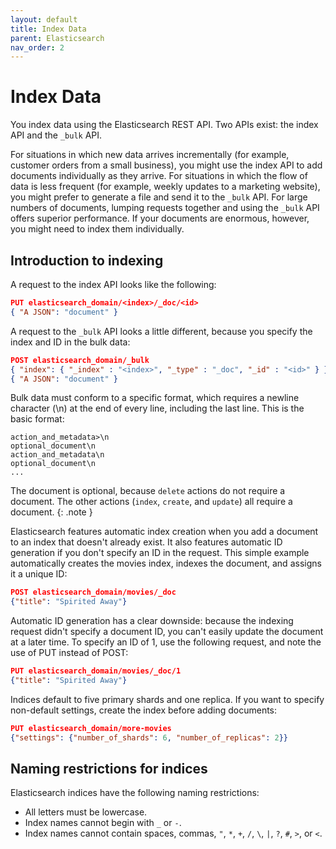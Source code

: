 ```yaml
---
layout: default
title: Index Data
parent: Elasticsearch
nav_order: 2
---
```


# Index Data

You index data using the Elasticsearch REST API. Two APIs exist: the index API and the `_bulk` API.

For situations in which new data arrives incrementally (for example, customer orders from a small business), you might use the index API to add documents individually as they arrive. For situations in which the flow of data is less frequent (for example, weekly updates to a marketing website), you might prefer to generate a file and send it to the `_bulk` API. For large numbers of documents, lumping requests together and using the `_bulk` API offers superior performance. If your documents are enormous, however, you might need to index them individually.


## Introduction to indexing

A request to the index API looks like the following:

```json
PUT elasticsearch_domain/<index>/_doc/<id>
{ "A JSON": "document" }
```

A request to the `_bulk` API looks a little different, because you specify the index and ID in the bulk data:

```json
POST elasticsearch_domain/_bulk
{ "index": { "_index" : "<index>", "_type" : "_doc", "_id" : "<id>" } }
{ "A JSON": "document" }

```

Bulk data must conform to a specific format, which requires a newline character (\n) at the end of every line, including the last line. This is the basic format:

```
action_and_metadata>\n
optional_document\n
action_and_metadata\n
optional_document\n
...
```

The document is optional, because `delete` actions do not require a document. The other actions (`index`, `create`, and `update`) all require a document.
{: .note }

Elasticsearch features automatic index creation when you add a document to an index that doesn't already exist. It also features automatic ID generation if you don't specify an ID in the request. This simple example automatically creates the movies index, indexes the document, and assigns it a unique ID:

```json
POST elasticsearch_domain/movies/_doc
{"title": "Spirited Away"}
```

Automatic ID generation has a clear downside: because the indexing request didn't specify a document ID, you can't easily update the document at a later time. To specify an ID of 1, use the following request, and note the use of PUT instead of POST:

```json
PUT elasticsearch_domain/movies/_doc/1
{"title": "Spirited Away"}
```

Indices default to five primary shards and one replica. If you want to specify non-default settings, create the index before adding documents:

```json
PUT elasticsearch_domain/more-movies
{"settings": {"number_of_shards": 6, "number_of_replicas": 2}}
```


## Naming restrictions for indices

Elasticsearch indices have the following naming restrictions:

- All letters must be lowercase.
- Index names cannot begin with `_` or `-`.
- Index names cannot contain spaces, commas, `"`, `*`, `+`, `/`, `\`, `|`, `?`, `#`, `>`, or `<`.

